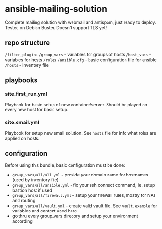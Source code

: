 # ansible-mailing-solution
Complete mailing solution with webmail and antispam, just ready to deploy. Tested on Debian Buster. Doesn't support TLS yet!

## repo structure
`/filter_plugins`
`/group_vars` - variables for groups of hosts
`/host_vars` - variables for hosts
`/roles`
`/ansible.cfg` - basic configuration file for ansible
`/hosts` - inventory file

## playbooks

### site.first_run.yml
Playbook for basic setup of new container/server. Should be played on every new host for basic setup.

### site.email.yml
Playbook for setup new email solution. See `hosts` file for info what roles are applied on hosts.

## configuration
Before using this bundle, basic configuration must be done:
- `group_vars/all/all.yml` - provide your domain name for hostnames (used by inventory file)
- `group_vars/all/ansible.yml` - fix your ssh connect command, ie. setup bastion host if used
- `group_vars/all/firewall.yml` - setup your firewall rules, mostly for NAT and routing.
- `group_vars/all/vault.yml` - create valid vault file. See `vault.example` for variables and content used here
- go thru every group_vars direcory and setup your environment according

